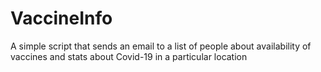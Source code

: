 # VaccineInfo
A simple script that sends an email to a list of people about availability of vaccines and stats about Covid-19 in a particular location
